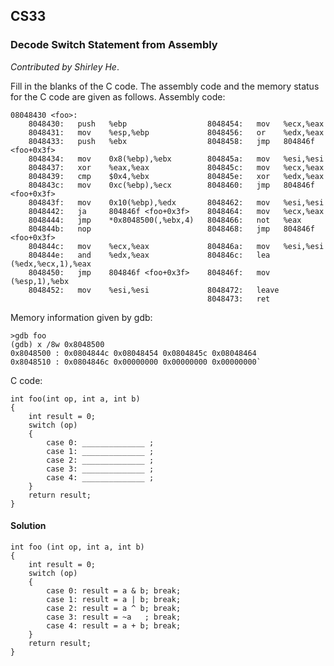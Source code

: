 
## CS33

### Decode Switch Statement from Assembly

*Contributed by Shirley He*.

Fill in the blanks of the C code. The assembly code and the memory status for the C code are given as follows. Assembly code:  

    08048430 <foo>:
        8048430:   push   %ebp                  8048454:   mov   %ecx,%eax
        8048431:   mov    %esp,%ebp             8048456:   or    %edx,%eax
        8048433:   push   %ebx                  8048458:   jmp   804846f <foo+0x3f>
        8048434:   mov    0x8(%ebp),%ebx        804845a:   mov   %esi,%esi
        8048437:   xor    %eax,%eax             804845c:   mov   %ecx,%eax
        8048439:   cmp    $0x4,%ebx             804845e:   xor   %edx,%eax
        804843c:   mov    0xc(%ebp),%ecx        8048460:   jmp   804846f <foo+0x3f>
        804843f:   mov    0x10(%ebp),%edx       8048462:   mov   %esi,%esi
        8048442:   ja     804846f <foo+0x3f>    8048464:   mov   %ecx,%eax
        8048444:   jmp    *0x8048500(,%ebx,4)   8048466:   not   %eax
        804844b:   nop                          8048468:   jmp   804846f <foo+0x3f>
        804844c:   mov    %ecx,%eax             804846a:   mov   %esi,%esi
        804844e:   and    %edx,%eax             804846c:   lea   (%edx,%ecx,1),%eax
        8048450:   jmp    804846f <foo+0x3f>    804846f:   mov   (%esp,1),%ebx
        8048452:   mov    %esi,%esi             8048472:   leave
                                                8048473:   ret

Memory information given by gdb: 

    >gdb foo
    (gdb) x /8w 0x8048500
    0x8048500 : 0x0804844c 0x08048454 0x0804845c 0x08048464  
    0x8048510 : 0x0804846c 0x00000000 0x00000000 0x00000000`

C code:

    int foo(int op, int a, int b)
    {
        int result = 0;
        switch (op)
        {
            case 0: ______________ ;
            case 1: ______________ ;
            case 2: ______________ ;
            case 3: ______________ ;
            case 4: ______________ ;
        }
        return result;
    }

#### Solution

    int foo (int op, int a, int b)
    {
        int result = 0;
        switch (op)
        {
            case 0: result = a & b; break;
            case 1: result = a | b; break;
            case 2: result = a ^ b; break;
            case 3: result = ~a   ; break;
            case 4: result = a + b; break;
        }
        return result;
    }